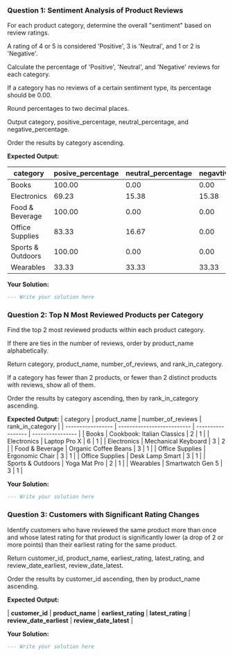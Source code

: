 ### Question 1: Sentiment Analysis of Product Reviews

For each product category, determine the overall "sentiment" based on review ratings.

A rating of 4 or 5 is considered 'Positive', 3 is 'Neutral', and 1 or 2 is 'Negative'.

Calculate the percentage of 'Positive', 'Neutral', and 'Negative' reviews for each category.

If a category has no reviews of a certain sentiment type, its percentage should be 0.00.

Round percentages to two decimal places.

Output category, positive_percentage, neutral_percentage, and negative_percentage.

Order the results by category ascending.

**Expected Output:**

| category          | posive_percentage | neutral_percentage | negavtive_percentage |
| ----------------- | ----------------- | ------------------ | -------------------- |
| Books             | 100.00            | 0.00               | 0.00                 |
| Electronics       | 69.23             | 15.38              | 15.38                |
| Food & Beverage   | 100.00            | 0.00               | 0.00                 |
| Office Supplies   | 83.33             | 16.67              | 0.00                 |
| Sports & Outdoors | 100.00            | 0.00               | 0.00                 |
| Wearables         | 33.33             | 33.33              | 33.33                |

**Your Solution:**

```sql
--- Write your solution here

```

### Question 2: Top N Most Reviewed Products per Category

Find the top 2 most reviewed products within each product category.

If there are ties in the number of reviews, order by product_name alphabetically.

Return category, product_name, number_of_reviews, and rank_in_category.

If a category has fewer than 2 products, or fewer than 2 distinct products with reviews, show all of them.

Order the results by category ascending, then by rank_in_category ascending.

**Expected Output:**
 | category          | product_name               | number_of_reviews | rank_in_category |
| ----------------- | -------------------------- | ----------------- | ---------------- |
| Books             | Cookbook: Italian Classics | 2                 | 1                |
| Electronics       | Laptop Pro X               | 6                 | 1                |
| Electronics       | Mechanical Keyboard        | 3                 | 2                |
| Food & Beverage   | Organic Coffee Beans       | 3                 | 1                |
| Office Supplies   | Ergonomic Chair            | 3                 | 1                |
| Office Supplies   | Desk Lamp Smart            | 3                 | 1                |
| Sports & Outdoors | Yoga Mat Pro               | 2                 | 1                |
| Wearables         | Smartwatch Gen 5           | 3                 | 1                |

**Your Solution:**

```sql
--- Write your solution here

```

### Question 3: Customers with Significant Rating Changes

Identify customers who have reviewed the same product more than once and whose latest rating for that product is significantly lower (a drop of 2 or more points) than their earliest rating for the same product.

Return customer_id, product_name, earliest_rating, latest_rating, and review_date_earliest, review_date_latest.

Order the results by customer_id ascending, then by product_name ascending.

**Expected Output:**

| **customer_id** | **product_name** | **earliest_rating** | **latest_rating** | **review_date_earliest** | **review_date_latest** |


**Your Solution:**

```sql
--- Write your solution here

```
